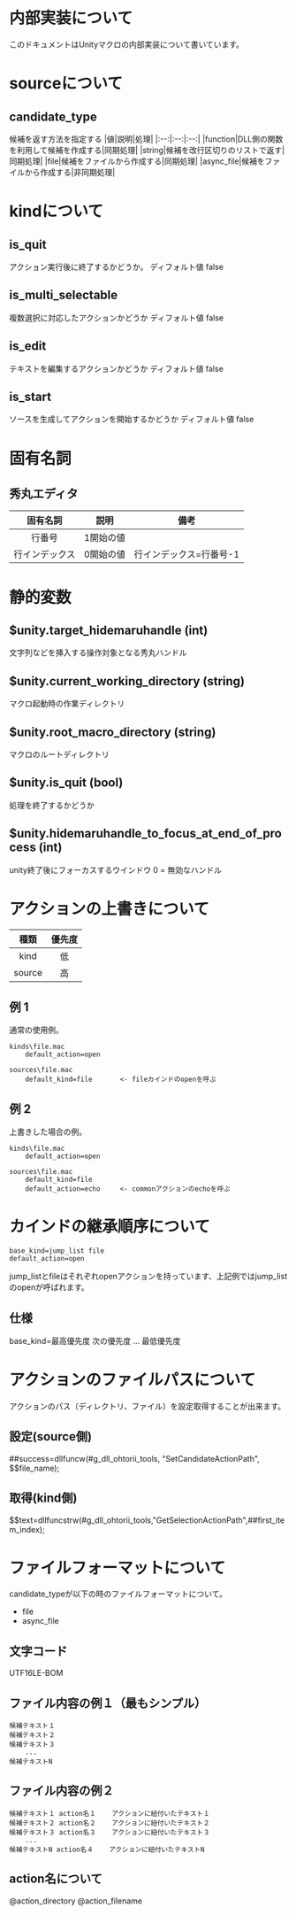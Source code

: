 ﻿# 内部実装について

このドキュメントはUnityマクロの内部実装について書いています。


# sourceについて

## candidate_type

候補を返す方法を指定する
|値|説明|処理|
|:--:|:--:|:--:|
|function|DLL側の関数を利用して候補を作成する|同期処理|
|string|候補を改行区切りのリストで返す|同期処理|
|file|候補をファイルから作成する|同期処理|
|async_file|候補をファイルから作成する|非同期処理|


# kindについて

## is_quit
アクション実行後に終了するかどうか。
ディフォルト値	false

## is_multi_selectable
複数選択に対応したアクションかどうか
ディフォルト値	false

## is_edit
テキストを編集するアクションかどうか
ディフォルト値	false

## is_start
ソースを生成してアクションを開始するかどうか
ディフォルト値 false

# 固有名詞
## 秀丸エディタ
|固有名詞|説明|備考|
|:--:|:--:|:--:|
|行番号|1開始の値||
|行インデックス|0開始の値|行インデックス=行番号-1|
 
 	
# 静的変数
## $unity.target_hidemaruhandle (int)
文字列などを挿入する操作対象となる秀丸ハンドル

## $unity.current_working_directory (string)
マクロ起動時の作業ディレクトリ

## $unity.root_macro_directory (string)
マクロのルートディレクトリ

## $unity.is_quit (bool)
処理を終了するかどうか


## $unity.hidemaruhandle_to_focus_at_end_of_process (int)
unity終了後にフォーカスするウインドウ
0 = 無効なハンドル


# アクションの上書きについて

|種類|優先度|
|:--:|:--:|
|kind|低|
|source|高|

## 例 1

通常の使用例。

	kinds\file.mac
		default_action=open

	sources\file.mac
		default_kind=file		<- fileカインドのopenを呼ぶ

## 例 2

上書きした場合の例。

	kinds\file.mac
		default_action=open

	sources\file.mac
		default_kind=file
		default_action=echo		<- commonアクションのechoを呼ぶ


# カインドの継承順序について

	base_kind=jump_list file
	default_action=open

jump_listとfileはそれぞれopenアクションを持っています、上記例ではjump_listのopenが呼ばれます。

## 仕様

base_kind=最高優先度 次の優先度 ... 最低優先度


# アクションのファイルパスについて

アクションのパス（ディレクトリ、ファイル）を設定取得することが出来ます。

## 設定(source側)
 ##success=dllfuncw(#g_dll_ohtorii_tools, "SetCandidateActionPath", $$file_name);

## 取得(kind側)
$$text=dllfuncstrw(#g_dll_ohtorii_tools,"GetSelectionActionPath",##first_item_index);


# ファイルフォーマットについて

candidate_typeが以下の時のファイルフォーマットについて。
- file
- async_file

## 文字コード

UTF16LE-BOM

## ファイル内容の例１（最もシンプル）

	候補テキスト１
	候補テキスト２
	候補テキスト３
		...
	候補テキストN


## ファイル内容の例２

	候補テキスト１	action名１	アクションに紐付いたテキスト１
	候補テキスト２	action名２	アクションに紐付いたテキスト２
	候補テキスト３	action名３	アクションに紐付いたテキスト３
		...
	候補テキストN	action名４	アクションに紐付いたテキストN

## action名について

@action_directory
@action_filename
